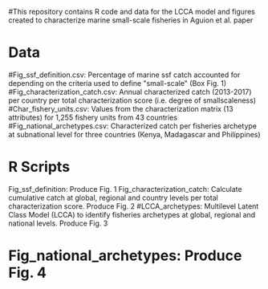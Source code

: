 #This repository contains R code and data for the LCCA model and figures created to characterize marine small-scale fisheries in Aguion et al. paper

# **Data**
#Fig_ssf_definition.csv: Percentage of marine ssf catch accounted for depending on the criteria used to define "small-scale" (Box Fig. 1)
#Fig_characterization_catch.csv: Annual characterized catch (2013-2017) per country per total characterization score (i.e. degree of smallscaleness)
#Char_fishery_units.csv: Values from the characterization matrix (13 attributes) for 1,255 fishery units from 43 countries
#Fig_national_archetypes.csv: Characterized catch per fisheries archetype at subnational level for three countries (Kenya, Madagascar and Philippines)

# **R Scripts**
Fig_ssf_definition: Produce Fig. 1
Fig_characterization_catch: Calculate cumulative catch at global, regional and country levels per total characterization score. Produce Fig. 2
#LCCA_archetypes: Multilevel Latent Class Model (LCCA) to identify fisheries archetypes at global, regional and national levels. Produce Fig. 3
# Fig_national_archetypes: Produce Fig. 4
